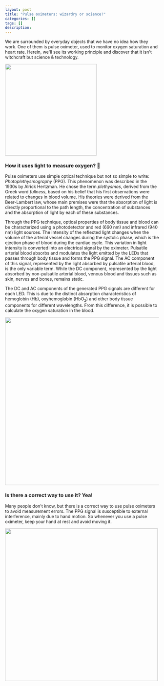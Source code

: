 ```yaml
---
layout: post
title: "Pulse oximeters: wizardry or science?"
categories: []
tags: []
description:
---
```


We are surrounded by everyday objects that we have no idea how they work. One of them is pulse oximeter, used to monitor oxygen saturation and heart rate. Herein, we'll see its working principle and discover that it isn't witchcraft but science & technology.

<img src="https://raw.githubusercontent.com/ccaique-lima/webpage/gh-pages/assets/gollum_oximeter.png" width="300px" height="auto">

### How it uses light to measure oxygen? 🤔

Pulse oximeters use simple optical technique but not so simple to write: _Photoplethysmography_ (PPG). This phenomenon was described in the 1930s by Alrick Hertzman. He chose the term _plethysmos_, derived from the Greek word _fullness_, based on his belief that his first observations were related to changes in blood volume. His theories were derived from the Beer-Lambert law, whose main premises were that the absorption of light is directly proportional to the path length, the concentration of substances and the absorption of light by each of these substances.

Through the PPG technique, optical properties of body tissue and blood can be characterized using a photodetector and red (660 nm) and infrared (940 nm) light sources. The intensity of the reflected light changes when the volume of the arterial vessel changes during the systolic phase, which is the ejection phase of blood during the cardiac cycle. This variation in light intensity is converted into an electrical signal by the oximeter. Pulsatile arterial blood absorbs and modulates the light emitted by the LEDs that passes through body tissue and forms the PPG signal. The AC component of this signal, represented by the light absorbed by pulsatile arterial blood, is the only variable term. While the DC component, represented by the light absorbed by non-pulsatile arterial blood, venous blood and tissues such as skin, nerves and bones, remains static.

The DC and AC components of the generated PPG signals are different for each LED. This is due to the distinct absorption characteristics of hemoglobin (Hb), oxyhemoglobin (HbO<sub>2</sub>) and other body tissue components for different wavelengths. From this difference, it is possible to calculate the oxygen saturation in the blood.

<img src="https://raw.githubusercontent.com/ccaique-lima/webpage/gh-pages/assets/ppg_diagram.png" width="550px" height="auto">

### Is there a correct way to use it? Yea!

Many people don't know, but there is a correct way to use pulse oximeters to avoid measurement errors. The PPG signal is susceptible to external interference, mainly due to hand motion. So whenever you use a pulse oximeter, keep your hand at rest and avoid moving it.

<img src="https://raw.githubusercontent.com/ccaique-lima/webpage/gh-pages/assets/michelangelo_oximeter.png" width="500px" height="auto">

